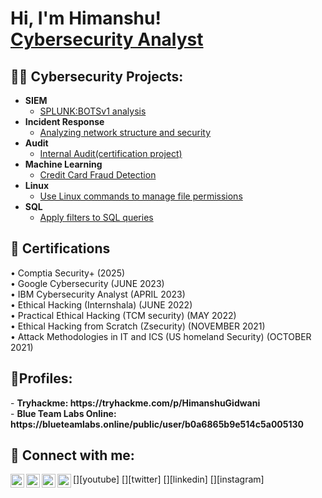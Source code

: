 <h1>Hi, I'm Himanshu! <br/> <a href="https://www.linkedin.com/in/himanshu-gidwani/">Cybersecurity Analyst</a>
<h2>👨‍💻 Cybersecurity Projects:</h2>

- <b>SIEM</b>
  - [SPLUNK:BOTSv1 analysis](https://github.com/himanshu-gidwani/SPLUNK/blob/main/README.md)
- <b>Incident Response</b>
  - [Analyzing network structure and security](https://github.com/himanshu-gidwani/Analyzing-network-structure-and-security/tree/main)
- <b>Audit</b>
  - [Internal Audit(certification project)](https://github.com/himanshu-gidwani/Internal-audit/tree/main)
- <b>Machine Learning</b>
  - [Credit Card Fraud Detection](https://github.com/himanshu-gidwani/credit_card_fraud_detection)
- <b>Linux</b>
  - [Use Linux commands to manage file permissions](https://github.com/himanshu-gidwani/Use-Linux-commands-to-manage-file-permissions)
- <b>SQL</b>
  - [Apply filters to SQL queries](https://github.com/himanshu-gidwani/Apply-filters-to-SQL-queries)
<h2>📄 Certifications</h2>
•	Comptia Security+ (2025)</br>
•	Google Cybersecurity (JUNE 2023)</br>
•	IBM Cybersecurity Analyst (APRIL 2023)</br>
•	Ethical Hacking (Internshala) (JUNE 2022)</br>
•	Practical Ethical Hacking (TCM security) (MAY 2022)</br>
•	Ethical Hacking from Scratch (Zsecurity) (NOVEMBER 2021)</br>
•	Attack Methodologies in IT and ICS (US homeland Security) (OCTOBER 2021)</br>


<h2> 👤Profiles:</h2>
- <b>Tryhackme: https://tryhackme.com/p/HimanshuGidwani</b></br>
- <b>Blue Team Labs Online: https://blueteamlabs.online/public/user/b0a6865b9e514c5a005130</b>
<h2> 🤳 Connect with me:</h2>

[<img align="left" alt="Himanshu | YouTube" width="22px" src="https://cdn.jsdelivr.net/npm/simple-icons@v3/icons/youtube.svg" />][youtube]
[<img align="left" alt="Himanshu | Twitter" width="22px" src="https://cdn.jsdelivr.net/npm/simple-icons@v3/icons/twitter.svg" />][twitter]
[<img align="left" alt="Himanshu | LinkedIn" width="22px" src="https://cdn.jsdelivr.net/npm/simple-icons@v3/icons/linkedin.svg" />][linkedin]
[<img align="left" alt="Himanshu | Instagram" width="22px" src="https://cdn.jsdelivr.net/npm/simple-icons@v3/icons/instagram.svg" />][instagram]




